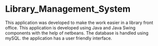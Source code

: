 # Library_Management_System
This application was developed to make the work easier in a library front office.
This application is developed using Java and Java Swing components with the help of netbeans.
The database is handled using mySQL.
the application has a user friendly interface.
